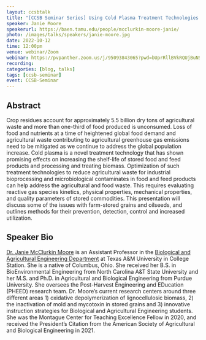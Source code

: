 ```yaml
---
layout: ccsbtalk
title: "[CCSB Seminar Series] Using Cold Plasma Treatment Technologies to Reduce Agricultural Waste"
speaker: Janie Moore
speakerurl: https://baen.tamu.edu/people/mcclurkin-moore-janie/
photo: /images/talks/speakers/janie-moore.jpg
date: 2022-10-12
time: 12:00pm
venue: webinar/Zoom
webinar: https://pvpanther.zoom.us/j/95093843065?pwd=bUprRllBVkRQUjBuNStuVFVNRDBTZz09
recording:
categories: [blog, talks]
tags: [ccsb-seminar]
event: CCSB-Seminar
---
```



## Abstract

Crop residues account for approximately 5.5 billion dry tons of agricultural waste and more than one-third of food produced is unconsumed. Loss of food and nutrients at a time of heightened global food demand and agricultural waste contributing to agricultural greenhouse gas emissions need to be mitigated as we continue to address the global population increase. Cold plasma is a novel treatment technology that has shown promising effects on increasing the shelf-life of stored food and feed products and processing and treating biomass. Optimization of such treatment technologies to reduce agricultural waste for industrial bioprocessing and microbiological contaminates in food and feed products can help address the agricultural and food waste. This requires evaluating reactive gas species kinetics, physical properties, mechanical properties, and quality parameters of stored commodities. This presentation will discuss some of the issues with farm-stored grains and oilseeds, and outlines methods for their prevention, detection, control and increased utilization.



## Speaker Bio
[Dr. Janie McClurkin Moore](https://baen.tamu.edu/people/mcclurkin-moore-janie/) is an Assistant Professor in the [Biological and Agricultural Engineering Department](https://baen.tamu.edu) at Texas A&M University in College Station. She is a native of Columbus, Ohio. She received her B.S. in BioEnvironmental Engineering from North Carolina A&T State University and her M.S. and Ph.D. in Agricultural and Biological Engineering from Purdue University. She oversees the Post-Harvest Engineering and EDucation (PHEED) research team. Dr. Moore’s current research centers around three different areas 1) oxidative depolymerization of lignocellulosic biomass, 2) the inactivation of mold and mycotoxin in stored grains and 3) innovative instruction strategies for Biological and Agricultural Engineering students. She was the Montague Center for Teaching Excellence Fellow in 2020, and received the President’s Citation from the American Society of Agricultural and Biological Engineering in 2021.


